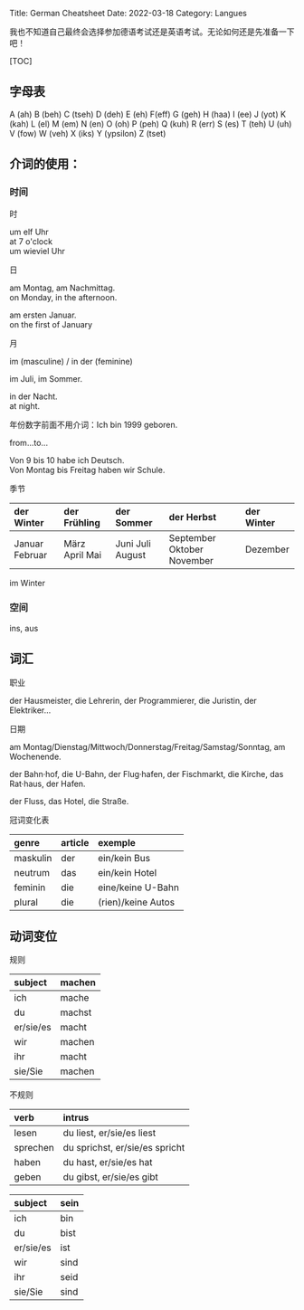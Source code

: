 Title: German Cheatsheet
Date: 2022-03-18
Category: Langues

我也不知道自己最终会选择参加德语考试还是英语考试。无论如何还是先准备一下吧！

[TOC]

## 字母表

A (ah) B (beh) C (tseh) D (deh) E (eh) F(eff) G (geh) H (haa) I (ee) J (yot) K (kah) L (el) M (em) N (en) O (oh) P (peh) Q (kuh) R (err) S (es) T (teh) U (uh) V (fow) W (veh) X (iks) Y (ypsilon) Z (tset)

## 介词的使用：

### 时间

时

um elf Uhr  
at 7 o'clock  
um wieviel Uhr

日

am Montag, am Nachmittag.  
on Monday, in the afternoon. 

am ersten Januar.  
on the first of January

月

im (masculine) / in der (feminine)

im Juli, im Sommer.

in der Nacht.  
at night.

年份数字前面不用介词：Ich bin 1999 geboren. 

from...to...

Von 9 bis 10 habe ich Deutsch.  
Von Montag bis Freitag haben wir Schule.

季节

| der Winter     | der Frühling   | der Sommer       | der Herbst                 | der Winter |
| :------------- | :------------- | :--------------- | :------------------------- | :--------- |
| Januar Februar | März April Mai | Juni Juli August | September Oktober November | Dezember   |

im Winter

### 空间

ins, aus

## 词汇

职业

der Hausmeister, die Lehrerin, der Programmierer, die Juristin, der Elektriker...

日期

am Montag/Dienstag/Mittwoch/Donnerstag/Freitag/Samstag/Sonntag, am Wochenende. 

der Bahn·hof, die U-Bahn, der Flug·hafen, der Fischmarkt, die Kirche, das Rat·haus, der Hafen. 

der Fluss, das Hotel, die Straße. 

冠词变化表

| genre    | article | exemple            |
| :------- | :------ | :----------------- |
| maskulin | der     | ein/kein Bus       |
| neutrum  | das     | ein/kein Hotel     |
| feminin  | die     | eine/keine U-Bahn  |
| plural   | die     | (rien)/keine Autos |

## 动词变位

规则

| subject   | machen |
| :-------- | :----- |
| ich       | mache  |
| du        | machst |
| er/sie/es | macht  |
| wir       | machen |
| ihr       | macht  |
| sie/Sie   | machen |

不规则

| verb     | intrus                         |
| :------- | :----------------------------- |
| lesen    | du liest, er/sie/es liest      |
| sprechen | du sprichst, er/sie/es spricht |
| haben    | du hast, er/sie/es hat         |
| geben    | du gibst, er/sie/es gibt       |

| subject   | sein |
| :-------- | :--- |
| ich       | bin  |
| du        | bist |
| er/sie/es | ist  |
| wir       | sind |
| ihr       | seid |
| sie/Sie   | sind |
